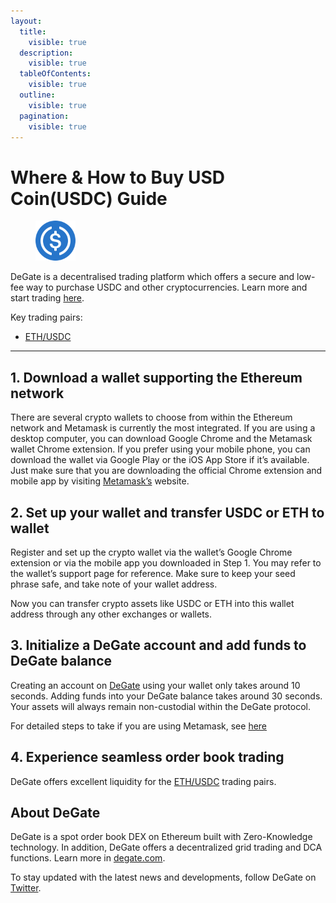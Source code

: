 ```yaml
---
layout:
  title:
    visible: true
  description:
    visible: true
  tableOfContents:
    visible: true
  outline:
    visible: true
  pagination:
    visible: true
---
```


# Where & How to Buy USD Coin(USDC) Guide

<figure><img src="../.gitbook/assets/USDC.png" alt="USDC" width="64"><figcaption></figcaption></figure>

DeGate is a decentralised trading platform which offers a secure and low-fee way to purchase USDC and other cryptocurrencies. Learn more and start trading [here](https://app.degate.com/trade/USDC/0xa0b86991c6218b36c1d19d4a2e9eb0ce3606eb48?utm_source=howtobuy).&#x20;

Key trading pairs:

* [ETH/USDC](https://app.degate.com/trade/0xa0b86991c6218b36c1d19d4a2e9eb0ce3606eb48/ETH?utm_source=howtobuy)

***

## 1. Download a wallet supporting the Ethereum network

There are several crypto wallets to choose from within the Ethereum network and Metamask is currently the most integrated. If you are using a desktop computer, you can download Google Chrome and the Metamask wallet Chrome extension. If you prefer using your mobile phone, you can download the wallet via Google Play or the iOS App Store if it’s available. Just make sure that you are downloading the official Chrome extension and mobile app by visiting [Metamask’s](https://metamask.io/) website.

## 2. Set up your wallet and transfer USDC or ETH to wallet

Register and set up the crypto wallet via the wallet’s Google Chrome extension or via the mobile app you downloaded in Step 1. You may refer to the wallet’s support page for reference. Make sure to keep your seed phrase safe, and take note of your wallet address.&#x20;

Now you can transfer crypto assets like USDC or ETH into this wallet address through any other exchanges or wallets.

## 3. Initialize a DeGate account and add funds to DeGate balance

Creating an account on [DeGate](https://app.degate.com/?utm_source=USDC_howtobuy) using your wallet only takes around 10 seconds. Adding funds into your DeGate balance takes around 30 seconds. Your assets will always remain non-custodial within the DeGate protocol.

For detailed steps to take if you are using Metamask, see [here](https://docs.degate.com/v/product_en/main-features/wallet-connectivity/metamask)

## 4. Experience seamless order book trading

DeGate offers excellent liquidity for the [ETH/USDC](https://app.degate.com/trade/0xa0b86991c6218b36c1d19d4a2e9eb0ce3606eb48/ETH?utm_source=howtobuy) trading pairs.&#x20;

## About DeGate

DeGate is a spot order book DEX on Ethereum built with Zero-Knowledge technology. In addition, DeGate offers a decentralized grid trading and DCA functions.  Learn more in [degate.com](https://degate.com/?utm_source=USDC_howtobuy).

To stay updated with the latest news and developments, follow DeGate on [Twitter](https://twitter.com/degatedex).

